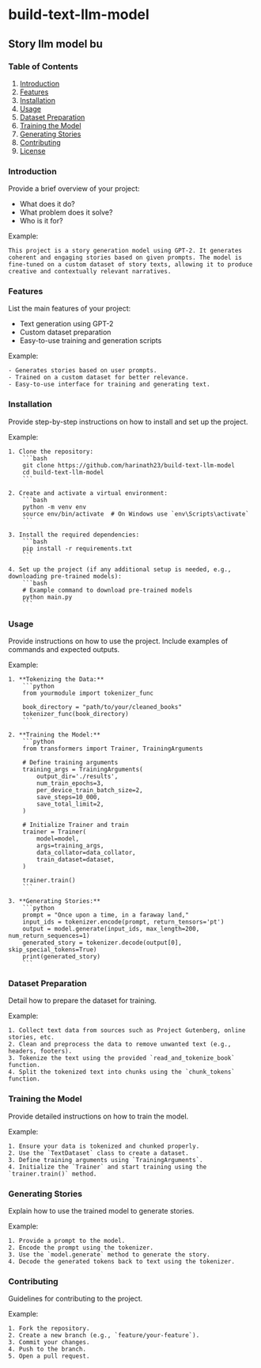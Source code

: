 # build-text-llm-model

## Story llm model bu

### Table of Contents
1. [Introduction](#introduction)
2. [Features](#features)
3. [Installation](#installation)
4. [Usage](#usage)
5. [Dataset Preparation](#dataset-preparation)
6. [Training the Model](#training-the-model)
7. [Generating Stories](#generating-stories)
8. [Contributing](#contributing)
9. [License](#license)

### Introduction
Provide a brief overview of your project:
- What does it do?
- What problem does it solve?
- Who is it for?

Example:
```
This project is a story generation model using GPT-2. It generates coherent and engaging stories based on given prompts. The model is fine-tuned on a custom dataset of story texts, allowing it to produce creative and contextually relevant narratives.
```

### Features
List the main features of your project:
- Text generation using GPT-2
- Custom dataset preparation
- Easy-to-use training and generation scripts

Example:
```
- Generates stories based on user prompts.
- Trained on a custom dataset for better relevance.
- Easy-to-use interface for training and generating text.
```

### Installation
Provide step-by-step instructions on how to install and set up the project.

Example:
```
1. Clone the repository:
    ```bash
    git clone https://github.com/harinath23/build-text-llm-model
    cd build-text-llm-model
    ```

2. Create and activate a virtual environment:
    ```bash
    python -m venv env
    source env/bin/activate  # On Windows use `env\Scripts\activate`
    ```

3. Install the required dependencies:
    ```bash
    pip install -r requirements.txt
    ```

4. Set up the project (if any additional setup is needed, e.g., downloading pre-trained models):
    ```bash
    # Example command to download pre-trained models
    python main.py
    ```
```

### Usage
Provide instructions on how to use the project. Include examples of commands and expected outputs.

Example:
```
1. **Tokenizing the Data:**
    ```python
    from yourmodule import tokenizer_func
    
    book_directory = "path/to/your/cleaned_books"
    tokenizer_func(book_directory)
    ```

2. **Training the Model:**
    ```python
    from transformers import Trainer, TrainingArguments
    
    # Define training arguments
    training_args = TrainingArguments(
        output_dir='./results',
        num_train_epochs=3,
        per_device_train_batch_size=2,
        save_steps=10_000,
        save_total_limit=2,
    )

    # Initialize Trainer and train
    trainer = Trainer(
        model=model,
        args=training_args,
        data_collator=data_collator,
        train_dataset=dataset,
    )

    trainer.train()
    ```

3. **Generating Stories:**
    ```python
    prompt = "Once upon a time, in a faraway land,"
    input_ids = tokenizer.encode(prompt, return_tensors='pt')
    output = model.generate(input_ids, max_length=200, num_return_sequences=1)
    generated_story = tokenizer.decode(output[0], skip_special_tokens=True)
    print(generated_story)
    ```
```

### Dataset Preparation
Detail how to prepare the dataset for training.

Example:
```
1. Collect text data from sources such as Project Gutenberg, online stories, etc.
2. Clean and preprocess the data to remove unwanted text (e.g., headers, footers).
3. Tokenize the text using the provided `read_and_tokenize_book` function.
4. Split the tokenized text into chunks using the `chunk_tokens` function.
```

### Training the Model
Provide detailed instructions on how to train the model.

Example:
```
1. Ensure your data is tokenized and chunked properly.
2. Use the `TextDataset` class to create a dataset.
3. Define training arguments using `TrainingArguments`.
4. Initialize the `Trainer` and start training using the `trainer.train()` method.
```

### Generating Stories
Explain how to use the trained model to generate stories.

Example:
```
1. Provide a prompt to the model.
2. Encode the prompt using the tokenizer.
3. Use the `model.generate` method to generate the story.
4. Decode the generated tokens back to text using the tokenizer.
```

### Contributing
Guidelines for contributing to the project.

Example:
```
1. Fork the repository.
2. Create a new branch (e.g., `feature/your-feature`).
3. Commit your changes.
4. Push to the branch.
5. Open a pull request.
```
